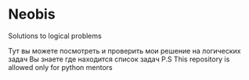 # Neobis
Solutions to logical problems

Тут вы можете посмотреть и проверить мои решение на логических задач
Вы знаете где находится список задач 
P.S This repository is allowed only for python mentors 
